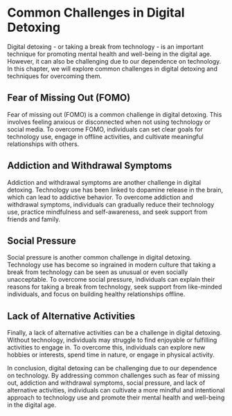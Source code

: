 # Common Challenges in Digital Detoxing

Digital detoxing - or taking a break from technology - is an important technique for promoting mental health and well-being in the digital age. However, it can also be challenging due to our dependence on technology. In this chapter, we will explore common challenges in digital detoxing and techniques for overcoming them.

Fear of Missing Out (FOMO)
--------------------------

Fear of missing out (FOMO) is a common challenge in digital detoxing. This involves feeling anxious or disconnected when not using technology or social media. To overcome FOMO, individuals can set clear goals for technology use, engage in offline activities, and cultivate meaningful relationships with others.

Addiction and Withdrawal Symptoms
---------------------------------

Addiction and withdrawal symptoms are another challenge in digital detoxing. Technology use has been linked to dopamine release in the brain, which can lead to addictive behavior. To overcome addiction and withdrawal symptoms, individuals can gradually reduce their technology use, practice mindfulness and self-awareness, and seek support from friends and family.

Social Pressure
---------------

Social pressure is another common challenge in digital detoxing. Technology use has become so ingrained in modern culture that taking a break from technology can be seen as unusual or even socially unacceptable. To overcome social pressure, individuals can explain their reasons for taking a break from technology, seek support from like-minded individuals, and focus on building healthy relationships offline.

Lack of Alternative Activities
------------------------------

Finally, a lack of alternative activities can be a challenge in digital detoxing. Without technology, individuals may struggle to find enjoyable or fulfilling activities to engage in. To overcome this, individuals can explore new hobbies or interests, spend time in nature, or engage in physical activity.

In conclusion, digital detoxing can be challenging due to our dependence on technology. By addressing common challenges such as fear of missing out, addiction and withdrawal symptoms, social pressure, and lack of alternative activities, individuals can cultivate a more mindful and intentional approach to technology use and promote their mental health and well-being in the digital age.
